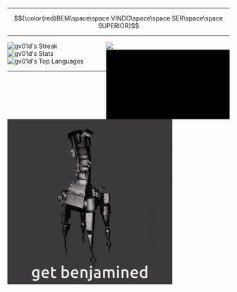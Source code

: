 ***

$${\color{red}BEM\space\space VINDO\space\space SER\space\space SUPERIOR}$$

***
<img src="gifs/shannon-sharpe-v1.gif" align="right" width="280px">

![gv01d's Streak](https://github-readme-streak-stats.herokuapp.com/?user=gv01d&theme=maroongold&hide_border=false) <br>
![gv01d's Stats](https://github-readme-stats.vercel.app/api?username=gv01d&theme=maroongold&show_icons=true&hide_border=false&count_private=true)
<img src="gifs/ultrakill-minotaur.gif" align="right" width="280px">
![gv01d's Top Languages](https://github-readme-stats.vercel.app/api/top-langs/?username=gv01d&theme=maroongold&show_icons=true&hide_border=false&layout=compact)

***

<img src="gifs/ultrakill-7-4.gif">

<!--
**gv01d/gv01d** is a ✨ _special_ ✨ repository because its `README.md` (this file) appears on your GitHub profile.

Here are some ideas to get you started:

- 🔭 I’m currently working on ...
- 🌱 I’m currently learning ...
- 👯 I’m looking to collaborate on ...
- 🤔 I’m looking for help with ...
- 💬 Ask me about ...
- 📫 How to reach me: ...
- 😄 Pronouns: ...
- ⚡ Fun fact: ...
-->
